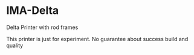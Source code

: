 # IMA-Delta
Delta Printer with rod frames

This printer is just for experiment. No guarantee about success build and quality
